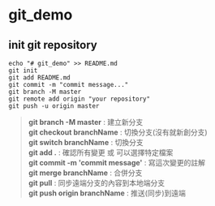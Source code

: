 # git_demo

## init git repository

```
echo "# git_demo" >> README.md
git init
git add README.md
git commit -m "commit message..."
git branch -M master
git remote add origin "your repository"
git push -u origin master
```

> **git branch -M master** : 建立新分支  
> **git checkout branchName** : 切換分支(沒有就新創分支)  
> **git switch branchName** : 切換分支  
> **git add .** : 確認所有變更 或 可以選擇特定檔案  
> **git commit -m 'commit message'** : 寫這次變更的註解  
> **git merge branchName** : 合併分支  
> **git pull** : 同步遠端分支的內容到本地端分支  
> **git push origin branchName** : 推送(同步)到遠端
